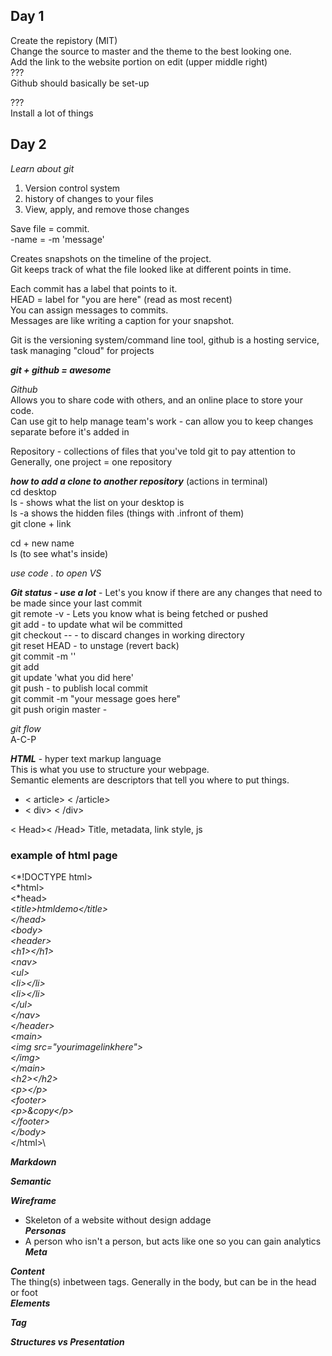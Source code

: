 ## Day 1
Create the repistory (MIT)  
Change the source to master and the theme to the best looking one.  
Add the link to the website portion on edit (upper middle right)  
???  
Github should basically be set-up  

???  
Install a lot of things  

## Day 2  
*Learn about git*  
<ol> <li>Version control system</li>  
<li> history of changes to your files</li>  
<li>View, apply, and remove those changes</li>  
<li<Keep all your project files in one repository</li></ol>  

Save file = commit.  
-name = -m 'message'  

Creates snapshots on the timeline of the project.  
Git keeps track of what the file looked like at different points in time.  

Each commit has a label that points to it.  
HEAD = label for "you are here" (read as most recent)  
You can assign messages to commits.  
Messages are like writing a caption for your snapshot.  

Git is the versioning system/command line tool, github is a hosting service, task managing "cloud" for projects  

_**git + github = awesome**_  

*Github*  
Allows you to share code with others, and an online place to store your code.  
Can use git to help manage team's work - can allow you to keep changes separate before it's added in  

Repository - collections of files that you've told git to pay attention to  
Generally, one project = one repository  

_**how to add a clone to another repository**_ (actions in terminal)  
cd desktop  
ls - shows what the list on your desktop is  
ls -a shows the hidden files (things with .infront of them)  
git clone + link  

cd + new name  
ls (to see what's inside)  


*use code . to open VS*  

__*Git status - use a lot*__ - Let's you know if there are any changes that need to be made since your last commit  
git remote -v - Lets you know what is being fetched or pushed  
git add <file> - to update what wil be committed  
git checkout -- <file> - to discard changes in working directory  
git reset HEAD <file> - to unstage (revert back)  
git commit -m '<add or update file markdown examples>'   
  git add <file name>  
  git update 'what you did here'  
git push - to publish local commit  
git commit -m "your message goes here"  
git push origin master -   

*git flow*  
A-C-P  

__*HTML*__ - hyper text markup language  
This is what you use to structure your webpage.  
Semantic elements are descriptors that tell you where to put things.  
- < article> < /article>  
- < div> < /div>  

< Head>< /Head> Title, metadata, link style, js  

### example of html page  
<*!DOCTYPE html>  
<*html>  
  <*head>  
    <*title>htmldemo</*title>\
  <*/head>\
  <*body>\
    <*header>\
      <*h1><*/h1>\
      <*nav>\
        <*ul>\
          <*li><*/li>\
          <*li><*/li>\
        <*/ul>\
      <*/nav>\
    <*/header>\
    <*main>\
      <*img src="yourimagelinkhere">\
      <*/img>\
    <*/main>\
      <*h2><*/h2>\
      <*p><*/p>\
    <*footer>\
      <*p>&copy<*/p>\
    <*/footer>\
  <*/body>\
<*/html>\


__*Markdown*__  

__*Semantic*__  

__*Wireframe*__   
* Skeleton of a website without design addage   
__*Personas*__  
* A person who isn't a person, but acts like one so you can gain analytics  
__*Meta*__  

__*Content*__  
The thing(s) inbetween tags. Generally in the body, but can be in the head or foot  
__*Elements*__  

__*Tag*__  

__*Structures vs Presentation*__  

  









